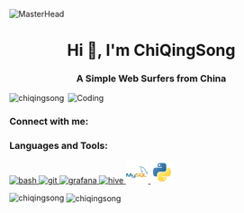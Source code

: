 ![MasterHead](https://thumbs.gfycat.com/IdealEvergreenAmoeba-max-1mb.gif)
<h1 align="center">Hi 👋, I'm ChiQingSong</h1>
<h3 align="center">A Simple Web Surfers from China</h3>
<img align="right" alt="Coding" width="400" src="https://www.7taogame.com/wp-content/uploads/2022/05/20220516_6281c0f95ca23.gif">
<p align="left"> <img src="https://komarev.com/ghpvc/?username=chiqingsong&label=Profile%20views&color=0e75b6&style=flat" alt="chiqingsong" /> </p>

<h3 align="left">Connect with me:</h3>
<p align="left">
</p>

<h3 align="left">Languages and Tools:</h3>
<p align="left"> <a href="https://www.gnu.org/software/bash/" target="_blank" rel="noreferrer"> <img src="https://www.vectorlogo.zone/logos/gnu_bash/gnu_bash-icon.svg" alt="bash" width="40" height="40"/> </a> <a href="https://git-scm.com/" target="_blank" rel="noreferrer"> <img src="https://www.vectorlogo.zone/logos/git-scm/git-scm-icon.svg" alt="git" width="40" height="40"/> </a> <a href="https://grafana.com" target="_blank" rel="noreferrer"> <img src="https://www.vectorlogo.zone/logos/grafana/grafana-icon.svg" alt="grafana" width="40" height="40"/> </a> <a href="https://hive.apache.org/" target="_blank" rel="noreferrer"> <img src="https://www.vectorlogo.zone/logos/apache_hive/apache_hive-icon.svg" alt="hive" width="40" height="40"/> </a> <a href="https://www.mysql.com/" target="_blank" rel="noreferrer"> <img src="https://raw.githubusercontent.com/devicons/devicon/master/icons/mysql/mysql-original-wordmark.svg" alt="mysql" width="40" height="40"/> </a> <a href="https://www.python.org" target="_blank" rel="noreferrer"> <img src="https://raw.githubusercontent.com/devicons/devicon/master/icons/python/python-original.svg" alt="python" width="40" height="40"/> </a> </p>

<p><img align="left" src="https://github-readme-stats.vercel.app/api/top-langs?username=chiqingsong&show_icons=true&locale=en&layout=compact" alt="chiqingsong" /></p>

<p>&nbsp;<img align="center" src="https://github-readme-stats.vercel.app/api?username=chiqingsong&show_icons=true&locale=en" alt="chiqingsong" /></p>
